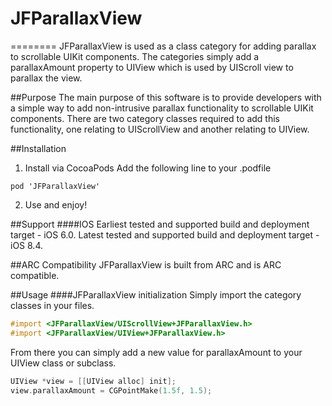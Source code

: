 # JFParallaxView
========
JFParallaxView is used as a class category for adding parallax to scrollable UIKit components. The categories simply add a parallaxAmount property to UIView which is used by UIScroll view to parallax the view.

##Purpose
The main purpose of this software is to provide developers with a simple way to add non-intrusive parallax functionality to scrollable UIKit components. There are two category classes required to add this functionality, one relating to UIScrollView and another relating to UIView.

##Installation
1. Install via CocoaPods
Add the following line to your .podfile

```
pod 'JFParallaxView'
```
2. Use and enjoy!

##Support
####IOS
Earliest tested and supported build and deployment target - iOS 6.0. 
Latest tested and supported build and deployment target - iOS 8.4.

##ARC Compatibility
JFParallaxView is built from ARC and is ARC compatible. 

##Usage
####JFParallaxView initialization
Simply import the category classes in your files.
``` objective-c
#import <JFParallaxView/UIScrollView+JFParallaxView.h>
#import <JFParallaxView/UIView+JFParallaxView.h>
``` 

From there you can simply add a new value for parallaxAmount to your UIView class or subclass.
``` objective-c
UIView *view = [[UIView alloc] init];
view.parallaxAmount = CGPointMake(1.5f, 1.5);
``` 